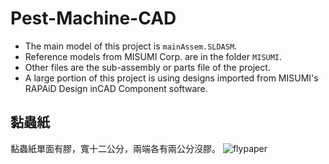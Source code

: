 # Pest-Machine-CAD

- The main model of this project is `mainAssem.SLDASM`.
- Reference models from MISUMI Corp. are in the folder `MISUMI`.
- Other files are the sub-assembly or parts file of the project.
- A large portion of this project is using designs imported from MISUMI's RAPAiD Design inCAD Component software.

## 黏蟲紙
黏蟲紙單面有膠，寬十二公分，兩端各有兩公分沒膠。
![flypaper](https://github.com/WildfootW/NTU-BEM_Pest-Machine-CAD/blob/main/Reference/Flypaper.jpg?raw=true)
